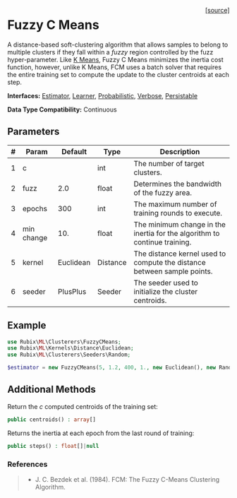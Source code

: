 <span style="float:right;"><a href="https://github.com/RubixML/RubixML/blob/master/src/Clusterers/FuzzyCMeans.php">[source]</a></span>

# Fuzzy C Means
A distance-based soft-clustering algorithm that allows samples to belong to multiple clusters if they fall within a *fuzzy* region controlled by the fuzz hyper-parameter. Like [K Means](k-means.md), Fuzzy C Means minimizes the inertia cost function, however, unlike K Means, FCM uses a batch solver that requires the entire training set to compute the update to the cluster centroids at each step.

**Interfaces:** [Estimator](../estimator.md), [Learner](../learner.md), [Probabilistic](../probabilistic.md), [Verbose](../verbose.md), [Persistable](../persistable.md)

**Data Type Compatibility:** Continuous

## Parameters
| # | Param | Default | Type | Description |
|---|---|---|---|---|
| 1 | c | | int | The number of target clusters. |
| 2 | fuzz | 2.0 | float | Determines the bandwidth of the fuzzy area. |
| 3 | epochs | 300 | int | The maximum number of training rounds to execute. |
| 4 | min change | 10. | float | The minimum change in the inertia for the algorithm to continue training. |
| 5 | kernel | Euclidean | Distance | The distance kernel used to compute the distance between sample points. |
| 6 | seeder | PlusPlus | Seeder | The seeder used to initialize the cluster centroids. |

## Example
```php
use Rubix\ML\Clusterers\FuzzyCMeans;
use Rubix\ML\Kernels\Distance\Euclidean;
use Rubix\ML\Clusterers\Seeders\Random;

$estimator = new FuzzyCMeans(5, 1.2, 400, 1., new Euclidean(), new Random());
```

## Additional Methods
Return the *c* computed centroids of the training set:
```php
public centroids() : array[]
```

Returns the inertia at each epoch from the last round of training:
```php
public steps() : float[]|null
```

### References
>- J. C. Bezdek et al. (1984). FCM: The Fuzzy C-Means Clustering Algorithm.